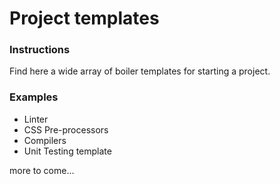 # Project templates

### Instructions
Find here a wide array of boiler templates for starting a project.

### Examples

 - Linter
 - CSS Pre-processors
 - Compilers
 - Unit Testing template



more to come...
